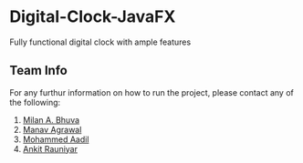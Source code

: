 # Digital-Clock-JavaFX
Fully functional digital clock with ample features

## Team Info

For any furthur information on how to run the project, please contact any of the following:

1. [Milan A. Bhuva](https://github.com/MB557)
2. [Manav  Agrawal](https://github.com/mka2011)
3. [Mohammed Aadil](https://github.com/XXDIL)
4. [Ankit Rauniyar](https://github.com/Nkit-333)
